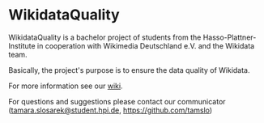 WikidataQuality
===============
WikidataQuality is a bachelor project of students from the Hasso-Plattner-Institute in cooperation with Wikimedia Deutschland e.V. and the Wikidata team.  

Basically, the project's purpose is to ensure the data quality of Wikidata.

For more information see our [wiki](https://github.com/WikidataQuality/WikidataQuality/wiki/).

For questions and suggestions please contact our communicator (tamara.slosarek@student.hpi.de, https://github.com/tamslo)

